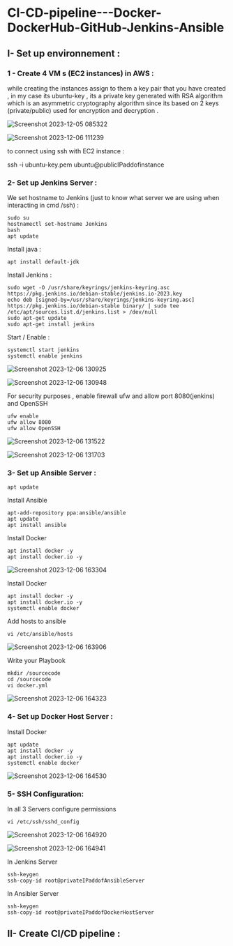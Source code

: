 # CI-CD-pipeline---Docker-DockerHub-GitHub-Jenkins-Ansible

## I- Set up environnement :
### 1 - Create 4 VM s (EC2 instances) in AWS :
while creating the instances assign to them a key pair that you have created , in my case its ubuntu-key , its a private key generated with RSA algorithm which is an asymmetric cryptography algorithm since its based on 2 keys (private/public) used for encryption and decryption .

![Screenshot 2023-12-05 085322](https://github.com/HoussamEDGE/CI-CD-pipeline---Docker-DockerHub-GitHub-Jenkins-Ansible/assets/99811097/3b79a9f5-9b79-4411-aca7-fc70e58d1b4b)


![Screenshot 2023-12-06 111239](https://github.com/HoussamEDGE/CI-CD-pipeline---Docker-DockerHub-GitHub-Jenkins-Ansible/assets/99811097/77722d41-6394-4dd1-b974-38904aee6e7c)

to connect using ssh with EC2 instance : 

ssh -i ubuntu-key.pem ubuntu@publicIPaddofinstance

### 2- Set up Jenkins Server :

We set hostname to Jenkins (just to know what server we are using when interacting in cmd /ssh) :
```
sudo su
hostnamectl set-hostname Jenkins
bash
apt update
```
Install java :
```
apt install default-jdk
```
Install Jenkins :

```
sudo wget -O /usr/share/keyrings/jenkins-keyring.asc https://pkg.jenkins.io/debian-stable/jenkins.io-2023.key
echo deb [signed-by=/usr/share/keyrings/jenkins-keyring.asc] https://pkg.jenkins.io/debian-stable binary/ | sudo tee /etc/apt/sources.list.d/jenkins.list > /dev/null
sudo apt-get update
sudo apt-get install jenkins
```

Start / Enable :

```
systemctl start jenkins
systemctl enable jenkins
```
![Screenshot 2023-12-06 130925](https://github.com/HoussamEDGE/CI-CD-pipeline---Docker-DockerHub-GitHub-Jenkins-Ansible/assets/99811097/0c22e8f0-3185-489c-aaa5-d3005d4b8847)

  
![Screenshot 2023-12-06 130948](https://github.com/HoussamEDGE/CI-CD-pipeline---Docker-DockerHub-GitHub-Jenkins-Ansible/assets/99811097/ffcae410-15cf-46f8-b915-a3c5555d49f6)

For security purposes , enable firewall ufw and allow port 8080(jenkins) and OpenSSH
```
ufw enable
ufw allow 8080
ufw allow OpenSSH
```
![Screenshot 2023-12-06 131522](https://github.com/HoussamEDGE/CI-CD-pipeline---Docker-DockerHub-GitHub-Jenkins-Ansible/assets/99811097/b91fcd28-732d-40d9-8ba2-f72d7faaa746)


![Screenshot 2023-12-06 131703](https://github.com/HoussamEDGE/CI-CD-pipeline---Docker-DockerHub-GitHub-Jenkins-Ansible/assets/99811097/d7babe06-c2d6-4937-9d61-328179449da9)

### 3- Set up Ansible Server :

```
apt update
```

Install Ansible
```
apt-add-repository ppa:ansible/ansible
apt update
apt install ansible
```

Install Docker
```
apt install docker -y
apt install docker.io -y
```

![Screenshot 2023-12-06 163304](https://github.com/HoussamEDGE/CI-CD-pipeline---Docker-DockerHub-GitHub-Jenkins-Ansible/assets/99811097/e854494d-74d8-4b7e-ad7d-41c34e8e2d7e)

Install Docker
```
apt install docker -y
apt install docker.io -y
systemctl enable docker
```
Add hosts to ansible
```
vi /etc/ansible/hosts
```
![Screenshot 2023-12-06 163906](https://github.com/HoussamEDGE/CI-CD-pipeline---Docker-DockerHub-GitHub-Jenkins-Ansible/assets/99811097/f2d4e38c-16ff-45b8-af99-24d780c4609d)

Write your Playbook
```
mkdir /sourcecode
cd /sourcecode
vi docker.yml
```
![Screenshot 2023-12-06 164323](https://github.com/HoussamEDGE/CI-CD-pipeline---Docker-DockerHub-GitHub-Jenkins-Ansible/assets/99811097/ecbdf7aa-db2d-4f85-96ed-85b18fcd3e3e)

### 4- Set up Docker Host Server :

Install Docker
```
apt update
apt install docker -y
apt install docker.io -y
systemctl enable docker
```
![Screenshot 2023-12-06 164530](https://github.com/HoussamEDGE/CI-CD-pipeline---Docker-DockerHub-GitHub-Jenkins-Ansible/assets/99811097/d77279fc-fcc3-4ad7-b71c-2454e0d16e3f)

### 5- SSH Configuration:

In all 3 Servers configure permissions
```
vi /etc/ssh/sshd_config
```

![Screenshot 2023-12-06 164920](https://github.com/HoussamEDGE/CI-CD-pipeline---Docker-DockerHub-GitHub-Jenkins-Ansible/assets/99811097/9cde44f0-5afe-4686-8ed3-07f6a8a8ee9e)

![Screenshot 2023-12-06 164941](https://github.com/HoussamEDGE/CI-CD-pipeline---Docker-DockerHub-GitHub-Jenkins-Ansible/assets/99811097/4982df07-5323-4905-9eaa-28661bfde986)

In Jenkins Server
```
ssh-keygen
ssh-copy-id root@privateIPaddofAnsibleServer
```
In Ansibler Server
```
ssh-keygen
ssh-copy-id root@privateIPaddofDockerHostServer
```

## II- Create CI/CD pipeline :






